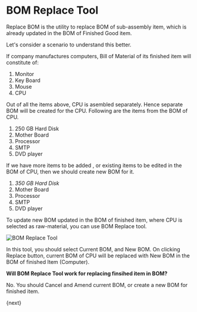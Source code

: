 # BOM Replace Tool

Replace BOM is the utility to replace BOM of sub-assembly item, which is already updated in the BOM of Finished Good item.

Let's consider a scenario to understand this better.

If company manufactures computers, Bill of Material of its finished item will constitute of:

1. Monitor
1. Key Board
1. Mouse
1. CPU

Out of all the items above, CPU is asembled separately. Hence separate BOM will be created for the CPU. Following are the items from the BOM of CPU.

1. 250 GB Hard Disk
1. Mother Board
1. Processor
1. SMTP
1. DVD player

If we have more items to be added , or existing items to be edited in the BOM of CPU, then we should create new BOM for it.

1. _350 GB Hard Disk_
1. Mother Board
1. Processor
1. SMTP
1. DVD player

To update new BOM updated in the BOM of finished item, where CPU is selected as raw-material, you can use BOM Replace tool.

![BOM Replace Tool](/assets/manual_erpnext_com/old_images/erpnext/BOM-Replace-Tool.png)

In this tool, you should select Current BOM, and New BOM. On clicking Replace button, current BOM of CPU will be replaced with New BOM in the BOM of finished Item (Computer).

**Will BOM Replace Tool work for replacing finsihed item in BOM?**

No. You should Cancel and Amend current BOM, or create a new BOM for finished item.

{next}
